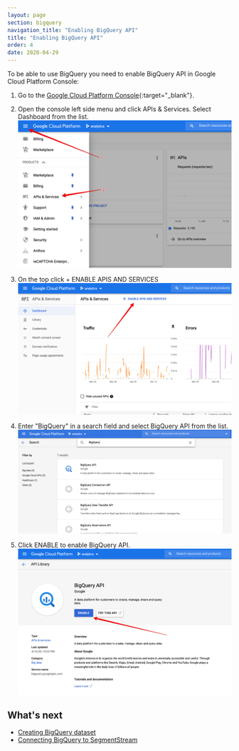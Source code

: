 ```yaml
---
layout: page
section: bigquery
navigation_title: "Enabling BigQuery API"
title: "Enabling BigQuery API"
order: 4
date: 2020-04-29
---
```


<!---
In this article explained how to Enable BigQuery API if it is not enabled
-->
To be able to use BigQuery you need to enable BigQuery API in Google Cloud Platform Console:

1. Go to the [Google Cloud Platform Console](https://console.cloud.google.com/){:target="_blank"}.
2. Open the console left side menu and click APIs & Services. Select Dashboard from the list.
![](/img/bigquery_api.1.png)

3. On the top click + ENABLE APIS AND SERVICES
![](/img/bigquery_api.2.png)

4. Enter "BigQuery" in a search field and select BigQuery API from the list.
![](/img/bigquery_api.3.png)

5. Click ENABLE to enable BigQuery API.
![](/img/bigquery_api.4.png)

## What's next

* [Creating BigQuery dataset](creating-bigquery-dataset)
* [Connecting BigQuery to SegmentStream](connecting-bigquery)